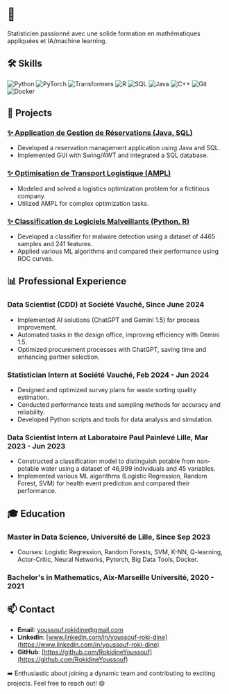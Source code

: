 # 👋

Statisticien passionné avec une solide formation en mathématiques appliquées et IA/machine learning.

## 🛠️ Skills

![Python](https://img.shields.io/badge/-Python-3776AB?style=flat&logo=python&logoColor=white)
![PyTorch](https://img.shields.io/badge/-PyTorch-EE4C2C?style=flat&logo=pytorch&logoColor=white)
![Transformers](https://img.shields.io/badge/-Transformers-FFD700?style=flat&logo=huggingface&logoColor=white&labelColor=FFD700)
![R](https://img.shields.io/badge/-R-276DC3?style=flat&logo=r&logoColor=white)
![SQL](https://img.shields.io/badge/-SQL-4479A1?style=flat&logo=postgresql&logoColor=white)
![Java](https://img.shields.io/badge/-Java-007396?style=flat&logo=oracle&logoColor=white)
![C++](https://img.shields.io/badge/-C++-00599C?style=flat&logo=c%2B%2B&logoColor=white)
![Git](https://img.shields.io/badge/-Git-F05032?style=flat&logo=git&logoColor=white)
![Docker](https://img.shields.io/badge/-Docker-2496ED?style=flat&logo=docker&logoColor=white)

## 🚀 Projects

### [✨ Application de Gestion de Réservations (Java, SQL)](link_to_repository)
- Developed a reservation management application using Java and SQL.
- Implemented GUI with Swing/AWT and integrated a SQL database.

### [✨ Optimisation de Transport Logistique (AMPL)](link_to_repository)
- Modeled and solved a logistics optimization problem for a fictitious company.
- Utilized AMPL for complex optimization tasks.

### [✨ Classification de Logiciels Malveillants (Python, R)](link_to_repository)
- Developed a classifier for malware detection using a dataset of 4465 samples and 241 features.
- Applied various ML algorithms and compared their performance using ROC curves.

## 📊 Professional Experience

### Data Scientist (CDD) at Société Vauché, Since June 2024
- Implemented AI solutions (ChatGPT and Gemini 1.5) for process improvement.
- Automated tasks in the design office, improving efficiency with Gemini 1.5.
- Optimized procurement processes with ChatGPT, saving time and enhancing partner selection.

### Statistician Intern at Société Vauché, Feb 2024 - Jun 2024
- Designed and optimized survey plans for waste sorting quality estimation.
- Conducted performance tests and sampling methods for accuracy and reliability.
- Developed Python scripts and tools for data analysis and simulation.

### Data Scientist Intern at Laboratoire Paul Painlevé Lille, Mar 2023 - Jun 2023
- Constructed a classification model to distinguish potable from non-potable water using a dataset of 46,999 individuals and 45 variables.
- Implemented various ML algorithms (Logistic Regression, Random Forest, SVM) for health event prediction and compared their performance.

## 🎓 Education

### Master in Data Science, Université de Lille, Since Sep 2023
- Courses: Logistic Regression, Random Forests, SVM, K-NN, Q-learning, Actor-Critic, Neural Networks, Pytorch, Big Data Tools, Docker.

### Bachelor's in Mathematics, Aix-Marseille Université, 2020 - 2021

## 📫 Contact

- **Email**: youssouf.rokidine@gmail.com
- **LinkedIn**: [www.linkedin.com/in/youssouf-roki-dine](https://www.linkedin.com/in/youssouf-roki-dine)
- **GitHub**: [https://github.com/RokidineYoussouf](https://github.com/RokidineYoussouf)

➡️ Enthusiastic about joining a dynamic team and contributing to exciting projects. Feel free to reach out! 😄
